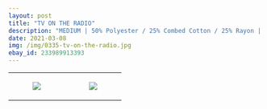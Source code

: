 ```yaml
---
layout: post
title: "TV ON THE RADIO"
description: "MEDIUM | 50% Polyester / 25% Combed Cotton / 25% Rayon | American Apparel"
date: 2021-03-08
img: /img/0335-tv-on-the-radio.jpg
ebay_id: 233989913393
---
```




<table style="width:100%;"><tr><td style="vertical-align:top;">
      <figure class="tmblr-full" data-orig-height="2048" data-orig-width="1365" data-orig-src="https://concertshirts.netlify.app/shirts/0335/0335-01.jpg"><img src="https://64.media.tumblr.com/6892e3b5a34f56a91ee158d3d515a688/de5483931bb51d68-13/s540x810/9fff2bc2a42487571e78cc837ad62a0444744f8e.jpg" data-orig-height="2048" data-orig-width="1365" data-orig-src="https://concertshirts.netlify.app/shirts/0335/0335-01.jpg"/></figure></td>
    <td style="vertical-align:top;">
      <figure class="tmblr-full" data-orig-height="2048" data-orig-width="1365" data-orig-src="https://concertshirts.netlify.app/shirts/0335/0335-02.jpg"><img src="https://64.media.tumblr.com/b712d0d332b262a96c156a398a9474c9/de5483931bb51d68-65/s540x810/d2fba7c05c68882b69551c28488398aedd8ea953.jpg" data-orig-height="2048" data-orig-width="1365" data-orig-src="https://concertshirts.netlify.app/shirts/0335/0335-02.jpg"/></figure></td>
  </tr></table>
